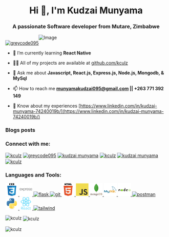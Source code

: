 <h1 align="center">Hi 👋, I'm Kudzai Munyama</h1>
<h3 align="center">A passionate Software developer from Mutare, Zimbabwe</h3>
<img src="https://i.pinimg.com/originals/ab/68/e6/ab68e6d38452d78ac98687865281c5c8.gif" alt="Image" srcset="" align="right" width="400">

<p align="left"> <a href="https://twitter.com/greycode095" target="blank"><img src="https://img.shields.io/twitter/follow/greycode095?logo=twitter&style=for-the-badge" alt="greycode095" /></a> </p>

- 🌱 I’m currently learning **React Native**

- 👨‍💻 All of my projects are available at [github.com/kculz](github.com/kculz)

- 💬 Ask me about **Javascript, React.js, Express.js, Node.js, Mongodb, & MySql**

- 📫 How to reach me **munyamakudzai095@gmail.com || +263 771 392 149**

- 📄 Know about my experiences [https://www.linkedin.com/in/kudzai-munyama-74240019b/](https://www.linkedin.com/in/kudzai-munyama-74240019b/)

### Blogs posts
<!-- BLOG-POST-LIST:START -->
<!-- BLOG-POST-LIST:END -->

<h3 align="left">Connect with me:</h3>
<p align="left">
<a href="https://dev.to/kculz" target="blank"><img align="center" src="https://raw.githubusercontent.com/rahuldkjain/github-profile-readme-generator/master/src/images/icons/Social/devto.svg" alt="kculz" height="30" width="40" /></a>
<a href="https://twitter.com/greycode095" target="blank"><img align="center" src="https://raw.githubusercontent.com/rahuldkjain/github-profile-readme-generator/master/src/images/icons/Social/twitter.svg" alt="greycode095" height="30" width="40" /></a>
<a href="https://linkedin.com/in/kudzai munyama" target="blank"><img align="center" src="https://raw.githubusercontent.com/rahuldkjain/github-profile-readme-generator/master/src/images/icons/Social/linked-in-alt.svg" alt="kudzai munyama" height="30" width="40" /></a>
<a href="https://stackoverflow.com/users/kculz" target="blank"><img align="center" src="https://raw.githubusercontent.com/rahuldkjain/github-profile-readme-generator/master/src/images/icons/Social/stack-overflow.svg" alt="kculz" height="30" width="40" /></a>
<a href="https://fb.com/kudzai munyama" target="blank"><img align="center" src="https://raw.githubusercontent.com/rahuldkjain/github-profile-readme-generator/master/src/images/icons/Social/facebook.svg" alt="kudzai munyama" height="30" width="40" /></a>
<a href="https://instagram.com/kculz" target="blank"><img align="center" src="https://raw.githubusercontent.com/rahuldkjain/github-profile-readme-generator/master/src/images/icons/Social/instagram.svg" alt="kculz" height="30" width="40" /></a>
</p>

<h3 align="left">Languages and Tools:</h3>
<p align="left"> <a href="https://www.w3schools.com/css/" target="_blank" rel="noreferrer"> <img src="https://raw.githubusercontent.com/devicons/devicon/master/icons/css3/css3-original-wordmark.svg" alt="css3" width="40" height="40"/> </a>  <a href="https://expressjs.com" target="_blank" rel="noreferrer"> <img src="https://raw.githubusercontent.com/devicons/devicon/master/icons/express/express-original-wordmark.svg" alt="express" width="40" height="40"/> </a> <a href="https://flask.palletsprojects.com/" target="_blank" rel="noreferrer"> <img src="https://www.vectorlogo.zone/logos/pocoo_flask/pocoo_flask-icon.svg" alt="flask" width="40" height="40"/> </a> <a href="https://git-scm.com/" target="_blank" rel="noreferrer"> <img src="https://www.vectorlogo.zone/logos/git-scm/git-scm-icon.svg" alt="git" width="40" height="40"/> </a> <a href="https://www.w3.org/html/" target="_blank" rel="noreferrer"> <img src="https://raw.githubusercontent.com/devicons/devicon/master/icons/html5/html5-original-wordmark.svg" alt="html5" width="40" height="40"/> </a> <a href="https://developer.mozilla.org/en-US/docs/Web/JavaScript" target="_blank" rel="noreferrer"> <img src="https://raw.githubusercontent.com/devicons/devicon/master/icons/javascript/javascript-original.svg" alt="javascript" width="40" height="40"/> </a> <a href="https://www.mongodb.com/" target="_blank" rel="noreferrer"> <img src="https://raw.githubusercontent.com/devicons/devicon/master/icons/mongodb/mongodb-original-wordmark.svg" alt="mongodb" width="40" height="40"/> </a>  <a href="https://www.mysql.com/" target="_blank" rel="noreferrer"> <img src="https://raw.githubusercontent.com/devicons/devicon/master/icons/mysql/mysql-original-wordmark.svg" alt="mysql" width="40" height="40"/> </a> <a href="https://nodejs.org" target="_blank" rel="noreferrer"> <img src="https://raw.githubusercontent.com/devicons/devicon/master/icons/nodejs/nodejs-original-wordmark.svg" alt="nodejs" width="40" height="40"/> </a> <a href="https://postman.com" target="_blank" rel="noreferrer"> <img src="https://www.vectorlogo.zone/logos/getpostman/getpostman-icon.svg" alt="postman" width="40" height="40"/> </a> <a href="https://www.python.org" target="_blank" rel="noreferrer"> <img src="https://raw.githubusercontent.com/devicons/devicon/master/icons/python/python-original.svg" alt="python" width="40" height="40"/> </a> <a href="https://reactjs.org/" target="_blank" rel="noreferrer"> <img src="https://raw.githubusercontent.com/devicons/devicon/master/icons/react/react-original-wordmark.svg" alt="react" width="40" height="40"/> </a><a href="https://tailwindcss.com/" target="_blank" rel="noreferrer"> <img src="https://www.vectorlogo.zone/logos/tailwindcss/tailwindcss-icon.svg" alt="tailwind" width="40" height="40"/> </a> </p>

<p><img align="left" src="https://github-readme-stats.vercel.app/api/top-langs?username=kculz&show_icons=true&locale=en&layout=compact" alt="kculz" /></p>

<p>&nbsp;<img align="center" src="https://github-readme-stats.vercel.app/api?username=kculz&show_icons=true&locale=en" alt="kculz" /></p>

<p><img align="center" src="https://github-readme-streak-stats.herokuapp.com/?user=kculz&" alt="kculz" /></p>


